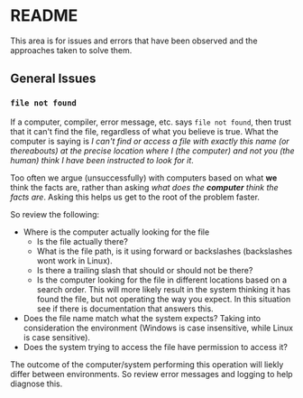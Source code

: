 # README

This area is for issues and errors that have been observed and the approaches taken to solve them.

## General Issues

### `file not found`

If a computer, compiler, error message, etc. says `file not found`, then trust that it can't find the file, regardless of what you believe is true.
What the computer is saying is _I can't find or access a file with exactly this name (or thereabouts) at the precise location where I (the computer) and not you (the human) think I have been instructed to look for it_.

Too often we argue (unsuccessfully) with computers based on what **we** think the facts are, rather than asking _what does the **computer** think the facts are_.
Asking this helps us get to the root of the problem faster.

So review the following:
- Where is the computer actually looking for the file
  - Is the file actually there?
  - What is the file path, is it using forward or backslashes (backslashes wont work in Linux).
  - Is there a trailing slash that should or should not be there?
  - Is the computer looking for the file in different locations based on a search order. This will more likely result in the system thinking it has found the file, but not operating the way you expect. In this situation see if there is documentation that answers this.
- Does the file name match what the system expects? Taking into consideration the environment (Windows is case insensitive, while Linux is case sensitive).
- Does the system trying to access the file have permission to access it?

The outcome of the computer/system performing this operation will liekly differ between environments. So review error messages and logging to help diagnose this.
